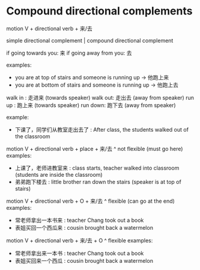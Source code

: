 # Compound directional complements

motion V + directional verb + 来/去

simple directional complement | compound directional complement

if going towards you: 来 if going away from you: 去

examples:

- you are at top of stairs and someone is running up → 他跑上来
- you are at bottom of stairs and someone is running up → 他跑上去

walk in : 走进来 (towards speaker) walk out: 走出去 (away from speaker) run up :
跑上来 (towards speaker) run down: 跑下去 (away from speaker)

example:

- 下课了，同学们从教室走出去了 : After class, the students walked out of the
  classroom

motion V + directional verb + place + 来/去 ^ not flexible (must go here)
examples:

- 上课了，老师进教室来 : class starts, teacher walked into classroom (students
  are inside the classroom)
- 弟弟跑下楼去 : little brother ran down the stairs (speaker is at top of
  stairs)

motion V + directional verb + O + 来/去 ^ flexible (can go at the end) examples:

- 常老师拿出一本书来 : teacher Chang took out a book
- 表姐买回一个西瓜来 : cousin brought back a watermelon

motion V + directional verb + 来/去 + O ^ flexible examples:

- 常老师拿出来一本书 : teacher Chang took out a book
- 表姐买回来一个西瓜 : cousin brought back a watermelon
